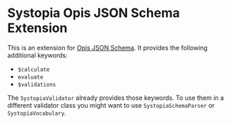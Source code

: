 # Systopia Opis JSON Schema Extension

This is an extension for [Opis JSON Schema](https://opis.io/json-schema/).
It provides the following additional keywords:

* `$calculate`
* `evaluate`
* `$validations`

The `SystopiaValidator` already provides those keywords. To use them in a
different validator class you might want to use `SystopiaSchemaParser` or
`SystopiaVocabulary`.
